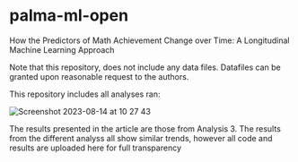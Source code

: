 # palma-ml-open
How the Predictors of Math Achievement Change over Time: A Longitudinal Machine Learning Approach

Note that this repository, does not include any data files. Datafiles can be granted upon reasonable request to the authors.

This repository includes all analyses ran:

![Screenshot 2023-08-14 at 10 27 43](https://github.com/Rosa-Lavelle-Hill/palma-ml-open/assets/51444424/1351d0fd-e511-4c53-b517-e7ad981e2f13)

The results presented in the article are those from Analysis 3. The results from the different analyss all show similar trends, however all code and results are uploaded here for full transparency
